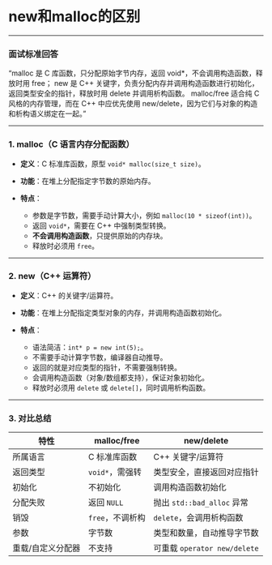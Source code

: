 # new和malloc的区别

---

### 面试标准回答

“malloc 是 C 库函数，只分配原始字节内存，返回 void\*，不会调用构造函数，释放时用 free；
new 是 C++ 关键字，负责分配内存并调用构造函数进行初始化，返回类型安全的指针，释放时用 delete 并调用析构函数。
malloc/free 适合纯 C 风格的内存管理，而在 C++ 中应优先使用 new/delete，因为它们与对象的构造和析构语义绑定在一起。”

---

### 1. malloc（C 语言内存分配函数）

* **定义**：C 标准库函数，原型 `void* malloc(size_t size)`。
* **功能**：在堆上分配指定字节数的原始内存。
* **特点**：

  * 参数是字节数，需要手动计算大小，例如 `malloc(10 * sizeof(int))`。
  * 返回 `void*`，需要在 C++ 中强制类型转换。
  * **不会调用构造函数**，只提供原始的内存块。
  * 释放时必须用 `free`。

---

### 2. new（C++ 运算符）

* **定义**：C++ 的关键字/运算符。
* **功能**：在堆上分配指定类型对象的内存，并调用构造函数初始化。
* **特点**：

  * 语法简洁：`int* p = new int(5);`。
  * 不需要手动计算字节数，编译器自动推导。
  * 返回的就是对应类型的指针，不需要强制转换。
  * 会调用构造函数（对象/数组都支持），保证对象初始化。
  * 释放时必须用 `delete` 或 `delete[]`，同时调用析构函数。

---

### 3. 对比总结

| 特性              | malloc/free      | new/delete                   |
| ----------------- | ---------------- | ---------------------------- |
| 所属语言          | C 标准库函数     | C++ 关键字/运算符            |
| 返回类型          | `void*`，需强转  | 类型安全，直接返回对应指针   |
| 初始化            | 不初始化         | 调用构造函数初始化           |
| 分配失败          | 返回 `NULL`      | 抛出 `std::bad_alloc` 异常   |
| 销毁              | `free`，不调析构 | `delete`，会调用析构函数     |
| 参数              | 字节数           | 类型和数量，自动推导字节数   |
| 重载/自定义分配器 | 不支持           | 可重载 `operator new/delete` |
